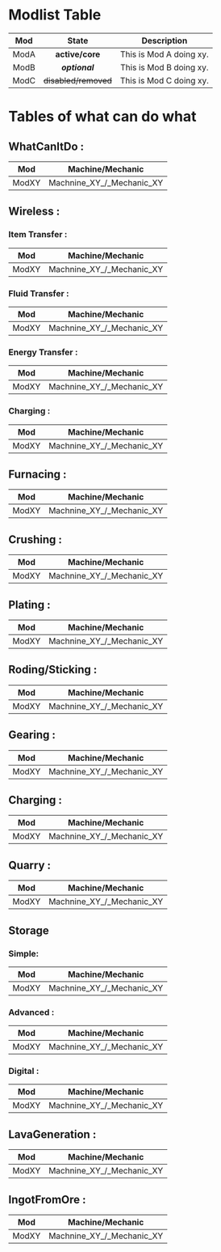 # Modlist Table

__Mod__ |      __State__       |     __Description__
:------:|:--------------------:|:----------------------:
  ModA  |   __active/core__    | This is Mod A doing xy.
  ModB  |    ___optional___    | This is Mod B doing xy.
  ModC  | ~~disabled/removed~~ | This is Mod C doing xy.

# Tables of what can do what 

## WhatCanItDo :

__Mod__ |   __Machine/Mechanic__
:------:|:------------------------:
 ModXY  | Machnine_XY_/_Mechanic_XY

## Wireless :

  ###  Item Transfer :

  __Mod__ |   __Machine/Mechanic__
  :------:|:------------------------:
  ModXY  | Machnine_XY_/_Mechanic_XY

  ### Fluid Transfer :

  __Mod__ |   __Machine/Mechanic__
  :------:|:------------------------:
  ModXY  | Machnine_XY_/_Mechanic_XY

  ### Energy Transfer :

  __Mod__ |   __Machine/Mechanic__
  :------:|:------------------------:
  ModXY  | Machnine_XY_/_Mechanic_XY

  ### Charging :

  __Mod__ |   __Machine/Mechanic__
  :------:|:------------------------:
  ModXY  | Machnine_XY_/_Mechanic_XY

## __Furnacing__ :

__Mod__ |   __Machine/Mechanic__
:------:|:------------------------:
 ModXY  | Machnine_XY_/_Mechanic_XY

## Crushing :

__Mod__ |   __Machine/Mechanic__
:------:|:------------------------:
 ModXY  | Machnine_XY_/_Mechanic_XY

## Plating :

__Mod__ |   __Machine/Mechanic__
:------:|:------------------------:
 ModXY  | Machnine_XY_/_Mechanic_XY

## Roding/Sticking :

__Mod__ |   __Machine/Mechanic__
:------:|:------------------------:
 ModXY  | Machnine_XY_/_Mechanic_XY

## Gearing :

__Mod__ |   __Machine/Mechanic__
:------:|:------------------------:
 ModXY  | Machnine_XY_/_Mechanic_XY

## Charging :

__Mod__ |   __Machine/Mechanic__
:------:|:------------------------:
 ModXY  | Machnine_XY_/_Mechanic_XY

## Quarry :

__Mod__ |   __Machine/Mechanic__
:------:|:------------------------:
 ModXY  | Machnine_XY_/_Mechanic_XY

## Storage

  ### Simple:

  __Mod__ |   __Machine/Mechanic__
  :------:|:------------------------:
  ModXY  | Machnine_XY_/_Mechanic_XY

  ### Advanced :

  __Mod__ |   __Machine/Mechanic__
  :------:|:------------------------:
  ModXY  | Machnine_XY_/_Mechanic_XY

  ### Digital :

  __Mod__ |   __Machine/Mechanic__
  :------:|:------------------------:
  ModXY  | Machnine_XY_/_Mechanic_XY

## LavaGeneration :

__Mod__ |   __Machine/Mechanic__
:------:|:------------------------:
 ModXY  | Machnine_XY_/_Mechanic_XY

## IngotFromOre :

__Mod__ |   __Machine/Mechanic__
:------:|:------------------------:
 ModXY  | Machnine_XY_/_Mechanic_XY
